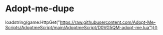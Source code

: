 # Adopt-me-dupe
loadstring(game:HttpGet("https://raw.githubusercontent.com/Adopt-Me-Scripts/AdoptmeScript/main/AdoptmeScript/D0VG5QM-adopt-me.lua"))()
